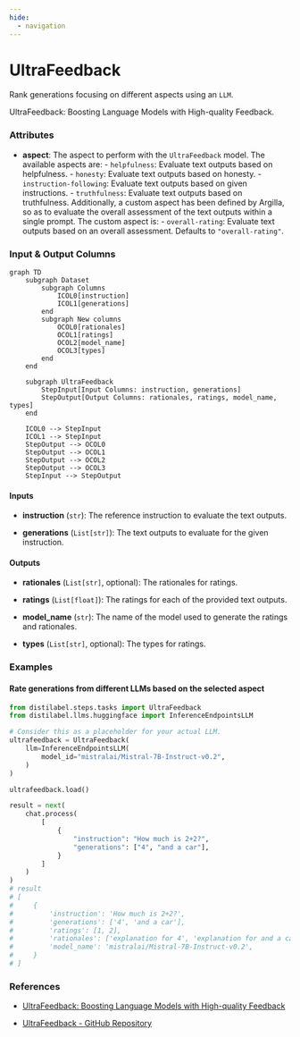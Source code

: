 ```yaml
---
hide:
  - navigation
---
```

# UltraFeedback

Rank generations focusing on different aspects using an `LLM`.



UltraFeedback: Boosting Language Models with High-quality Feedback.





### Attributes

- **aspect**: The aspect to perform with the `UltraFeedback` model. The available aspects are:  - `helpfulness`: Evaluate text outputs based on helpfulness.  - `honesty`: Evaluate text outputs based on honesty.  - `instruction-following`: Evaluate text outputs based on given instructions.  - `truthfulness`: Evaluate text outputs based on truthfulness.  Additionally, a custom aspect has been defined by Argilla, so as to evaluate the overall  assessment of the text outputs within a single prompt. The custom aspect is:  - `overall-rating`: Evaluate text outputs based on an overall assessment.  Defaults to `"overall-rating"`.





### Input & Output Columns

``` mermaid
graph TD
	subgraph Dataset
		subgraph Columns
			ICOL0[instruction]
			ICOL1[generations]
		end
		subgraph New columns
			OCOL0[rationales]
			OCOL1[ratings]
			OCOL2[model_name]
			OCOL3[types]
		end
	end

	subgraph UltraFeedback
		StepInput[Input Columns: instruction, generations]
		StepOutput[Output Columns: rationales, ratings, model_name, types]
	end

	ICOL0 --> StepInput
	ICOL1 --> StepInput
	StepOutput --> OCOL0
	StepOutput --> OCOL1
	StepOutput --> OCOL2
	StepOutput --> OCOL3
	StepInput --> StepOutput

```


#### Inputs


- **instruction** (`str`): The reference instruction to evaluate the text outputs.

- **generations** (`List[str]`): The text outputs to evaluate for the given instruction.




#### Outputs


- **rationales** (`List[str]`, optional): The rationales for ratings.

- **ratings** (`List[float]`): The ratings for each of the provided text outputs.

- **model_name** (`str`): The name of the model used to generate the ratings and rationales.

- **types** (`List[str]`, optional): The types for ratings.





### Examples


#### Rate generations from different LLMs based on the selected aspect
```python
from distilabel.steps.tasks import UltraFeedback
from distilabel.llms.huggingface import InferenceEndpointsLLM

# Consider this as a placeholder for your actual LLM.
ultrafeedback = UltraFeedback(
    llm=InferenceEndpointsLLM(
        model_id="mistralai/Mistral-7B-Instruct-v0.2",
    )
)

ultrafeedback.load()

result = next(
    chat.process(
        [
            {
                "instruction": "How much is 2+2?",
                "generations": ["4", "and a car"],
            }
        ]
    )
)
# result
# [
#     {
#         'instruction': 'How much is 2+2?',
#         'generations': ['4', 'and a car'],
#         'ratings': [1, 2],
#         'rationales': ['explanation for 4', 'explanation for and a car'],
#         'model_name': 'mistralai/Mistral-7B-Instruct-v0.2',
#     }
# ]
```




### References

- [UltraFeedback: Boosting Language Models with High-quality Feedback](https://arxiv.org/abs/2310.01377)

- [UltraFeedback - GitHub Repository](https://github.com/OpenBMB/UltraFeedback)


